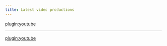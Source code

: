 ```yaml
---
title: Latest video productions
---
```


[plugin:youtube](https://www.youtube.com/watch?v=SRLzeiwqygk)

---
[plugin:youtube](https://www.youtube.com/watch?v=Bir7w51DE24)
